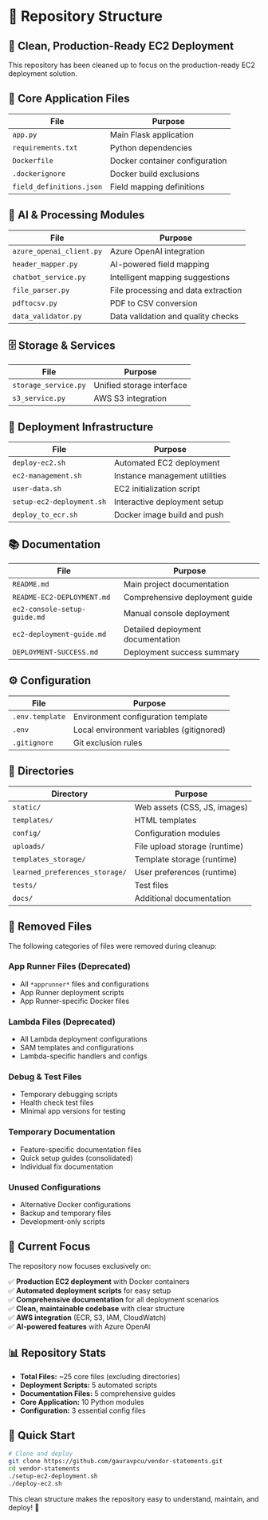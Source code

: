 # 📁 Repository Structure

## 🎯 Clean, Production-Ready EC2 Deployment

This repository has been cleaned up to focus on the production-ready EC2 deployment solution.

## 📂 Core Application Files

| File | Purpose |
|------|---------|
| `app.py` | Main Flask application |
| `requirements.txt` | Python dependencies |
| `Dockerfile` | Docker container configuration |
| `.dockerignore` | Docker build exclusions |
| `field_definitions.json` | Field mapping definitions |

## 🧠 AI & Processing Modules

| File | Purpose |
|------|---------|
| `azure_openai_client.py` | Azure OpenAI integration |
| `header_mapper.py` | AI-powered field mapping |
| `chatbot_service.py` | Intelligent mapping suggestions |
| `file_parser.py` | File processing and data extraction |
| `pdftocsv.py` | PDF to CSV conversion |
| `data_validator.py` | Data validation and quality checks |

## 🗄️ Storage & Services

| File | Purpose |
|------|---------|
| `storage_service.py` | Unified storage interface |
| `s3_service.py` | AWS S3 integration |

## 🚀 Deployment Infrastructure

| File | Purpose |
|------|---------|
| `deploy-ec2.sh` | Automated EC2 deployment |
| `ec2-management.sh` | Instance management utilities |
| `user-data.sh` | EC2 initialization script |
| `setup-ec2-deployment.sh` | Interactive deployment setup |
| `deploy_to_ecr.sh` | Docker image build and push |

## 📚 Documentation

| File | Purpose |
|------|---------|
| `README.md` | Main project documentation |
| `README-EC2-DEPLOYMENT.md` | Comprehensive deployment guide |
| `ec2-console-setup-guide.md` | Manual console deployment |
| `ec2-deployment-guide.md` | Detailed deployment documentation |
| `DEPLOYMENT-SUCCESS.md` | Deployment success summary |

## ⚙️ Configuration

| File | Purpose |
|------|---------|
| `.env.template` | Environment configuration template |
| `.env` | Local environment variables (gitignored) |
| `.gitignore` | Git exclusion rules |

## 📁 Directories

| Directory | Purpose |
|-----------|---------|
| `static/` | Web assets (CSS, JS, images) |
| `templates/` | HTML templates |
| `config/` | Configuration modules |
| `uploads/` | File upload storage (runtime) |
| `templates_storage/` | Template storage (runtime) |
| `learned_preferences_storage/` | User preferences (runtime) |
| `tests/` | Test files |
| `docs/` | Additional documentation |

## 🧹 Removed Files

The following categories of files were removed during cleanup:

### App Runner Files (Deprecated)
- All `*apprunner*` files and configurations
- App Runner deployment scripts
- App Runner-specific Docker files

### Lambda Files (Deprecated)
- All Lambda deployment configurations
- SAM templates and configurations
- Lambda-specific handlers and configs

### Debug & Test Files
- Temporary debugging scripts
- Health check test files
- Minimal app versions for testing

### Temporary Documentation
- Feature-specific documentation files
- Quick setup guides (consolidated)
- Individual fix documentation

### Unused Configurations
- Alternative Docker configurations
- Backup and temporary files
- Development-only scripts

## 🎯 Current Focus

The repository now focuses exclusively on:

✅ **Production EC2 deployment** with Docker containers  
✅ **Automated deployment scripts** for easy setup  
✅ **Comprehensive documentation** for all deployment scenarios  
✅ **Clean, maintainable codebase** with clear structure  
✅ **AWS integration** (ECR, S3, IAM, CloudWatch)  
✅ **AI-powered features** with Azure OpenAI  

## 📊 Repository Stats

- **Total Files:** ~25 core files (excluding directories)
- **Deployment Scripts:** 5 automated scripts
- **Documentation Files:** 5 comprehensive guides
- **Core Application:** 10 Python modules
- **Configuration:** 3 essential config files

## 🚀 Quick Start

```bash
# Clone and deploy
git clone https://github.com/gauravpcu/vendor-statements.git
cd vendor-statements
./setup-ec2-deployment.sh
./deploy-ec2.sh
```

This clean structure makes the repository easy to understand, maintain, and deploy! 🎉